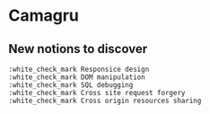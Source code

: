 # Camagru

## New notions to discover
    :white_check_mark Responsice design
    :white_check_mark DOM manipulation
    :white_check_mark SQL debugging
    :white_check_mark Cross site request forgery
    :white_check_mark Cross origin resources sharing